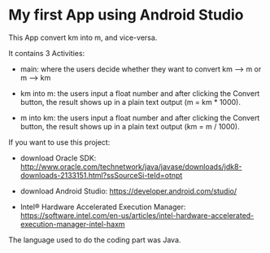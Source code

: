 # **My first App using Android Studio**

This App convert km into m, and vice-versa. 

It contains 3 Activities:

  - main: where the users decide whether they want to convert km --> m or  m --> km
  
  - km into m: the users input a float number and after clicking the Convert button, the result shows up in a plain text output (m = km * 1000).
  
  - m into km: the users input a float number and after clicking the Convert button, the result shows up in a plain text output (km = m / 1000).
  
  
 If you want to use this project:
 
 
 - download Oracle SDK: http://www.oracle.com/technetwork/java/javase/downloads/jdk8-downloads-2133151.html?ssSourceSi-teId=otnpt
 
 - download Android Studio: https://developer.android.com/studio/
 
 - Intel® Hardware Accelerated Execution Manager: https://software.intel.com/en-us/articles/intel-hardware-accelerated-execution-manager-intel-haxm
 
 
  The language used to do the coding part was Java.
  

